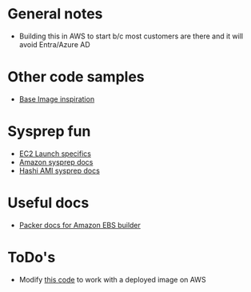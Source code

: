 # General notes
- Building this in AWS to start b/c most customers are there and it will avoid Entra/Azure AD

# Other code samples
- [Base Image inspiration](https://github.com/hashicorp-education/learn-packer-windows-ami)
  
# Sysprep fun 
- [EC2 Launch specifics](https://discuss.hashicorp.com/t/packer-with-aws-ec2launch/15244)
- [Amazon sysprep docs](https://docs.aws.amazon.com/AWSEC2/latest/WindowsGuide/Creating_EBSbacked_WinAMI.html#sysprep-gui-procedure-ec2launchv2)
- [Hashi AMI sysprep docs](https://developer.hashicorp.com/packer/integrations/hashicorp/amazon/latest/components/builder/ebs#windows-2016-sysprep-commands-for-amazon-windows-amis-only)

# Useful docs
- [Packer docs for Amazon EBS builder](https://developer.hashicorp.com/packer/integrations/hashicorp/amazon/latest/components/builder/ebs)

# ToDo's
- Modify [this code](https://github.com/andybaran/vault-in-azure/blob/main/provision-domain.tf) to work with a deployed image on AWS